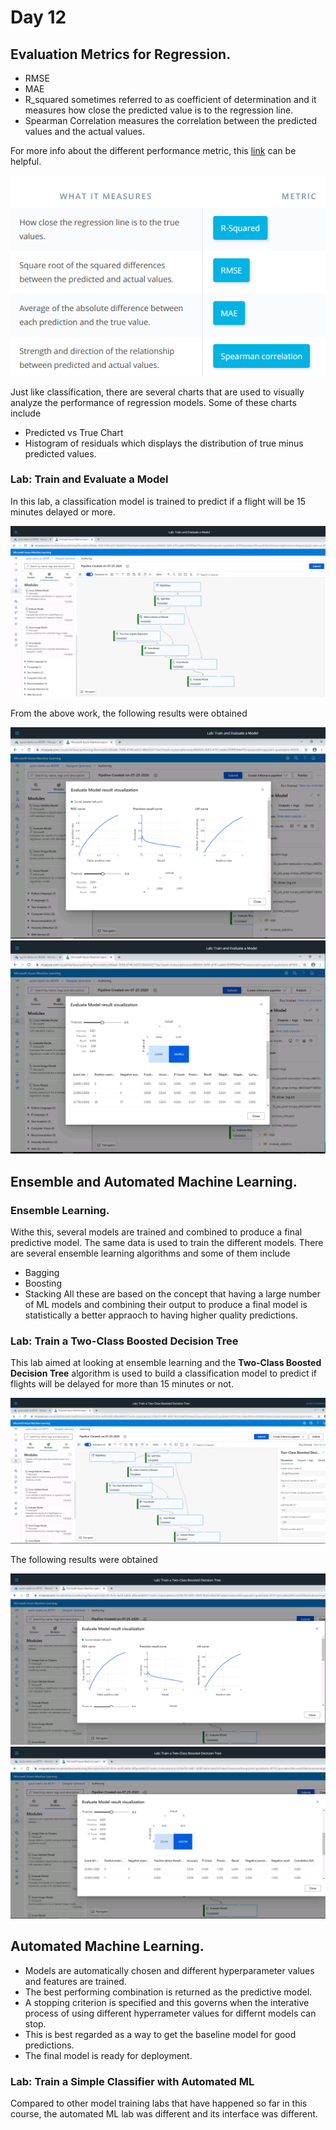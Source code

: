 # Day 12


## Evaluation Metrics for Regression.
* RMSE
* MAE
* R_squared sometimes referred to as coefficient of determination and it measures how close the predicted value is to the regression line.
* Spearman Correlation measures the correlation between the predicted values and the actual values.

For more info about the different performance metric, this [link](https://docs.microsoft.com/en-us/azure/machine-learning/algorithm-module-reference/evaluate-model#bkmk_classification) can be helpful.

![RM](RegressionMetrics.PNG)

Just like classification, there are several charts that are used to visually analyze the performance of regression models. Some of these charts include
* Predicted vs True Chart
* Histogram of residuals which displays the distribution of true minus predicted values.

### Lab: Train and Evaluate a Model
In this lab, a classification model is trained to predict if a flight will be 15 minutes delayed or more.

![TE](TrainEvaluate.PNG)

From the above work, the following results were obtained

![TE1](TrainEvaluateResults1.PNG)
![TE1](TrainEvaluateResults2.PNG)

## Ensemble and Automated Machine Learning.
### Ensemble Learning.
Withe this, several models are trained and combined to produce a final predictive model. The same data is used to train the different models. There are several ensemble learning algorithms and 
some of them include
* Bagging
* Boosting
* Stacking
All these are based on the concept that having a large number of ML models and combining their output to produce a final model is statistically a better appraoch to having higher quality predictions.
### Lab: Train a Two-Class Boosted Decision Tree
This lab aimed at looking at ensemble learning and the **Two-Class Boosted Decision Tree** algorithm is used to build a classification model to predict if flights will be delayed for more than 15 minutes or not.

![BDT](BDT_Lab.PNG)

The following results were obtained

![BDT1](BDT_Results1.PNG)
![BDT1](BDT_Results2.PNG)

## Automated Machine Learning.
* Models are automatically chosen and different hyperparameter values and features are trained. 
* The best performing combination is returned as the predictive model.
* A stopping criterion is specified and this governs when the interative process of using different hyperrameter values for differnt models can stop.
* This is best regarded as a way to get the baseline model for good predictions.
* The final model is ready for deployment.

### Lab: Train a Simple Classifier with Automated ML
Compared to other model training labs that have happened so far in this course, the automated ML lab was different and its interface was different.

